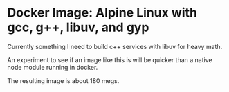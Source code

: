 # Docker Image: Alpine Linux with gcc, g++, libuv, and gyp

Currently something I need to build c++ services with libuv for heavy math.

An experiment to see if an image like this is will be quicker than a native node module running in docker.

The resulting image is about 180 megs.